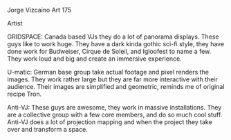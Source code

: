 Jorge Vizcaino
Art 175

Artist




GRIDSPACE: Canada based VJs they do a lot of panorama displays. These guys like to work huge.  They have a dark kinda gothic sci-fi style, they have done work for Budweiser, Cirque de Soleil, and Igloofest to name a few. They work loud and big and create an immersive experience.  

U-matic:  German base group take actual footage and pixel renders the images. They work rather large but they are far more interactive with their audience. Their images are simplified and geometric, reminds me of original recipe Tron.

Anti-VJ: These guys are awesome, they work in massive installations. They are a collective group with a few core members, and do so much cool stuff. Anti-VJ does a lot of projection mapping and when the project they take over and transform a space.  
